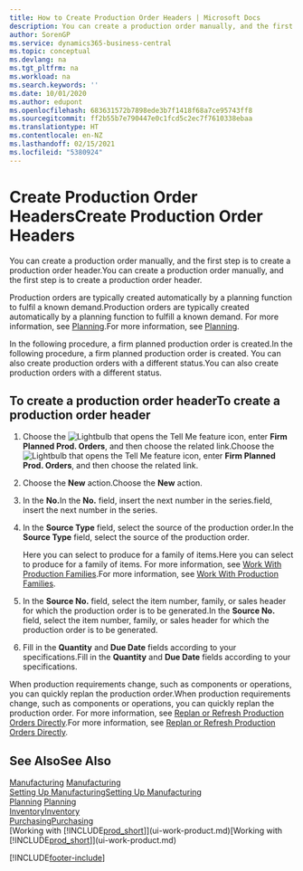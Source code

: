 ```yaml
---
title: How to Create Production Order Headers | Microsoft Docs
description: You can create a production order manually, and the first step is to create a production order header.
author: SorenGP
ms.service: dynamics365-business-central
ms.topic: conceptual
ms.devlang: na
ms.tgt_pltfrm: na
ms.workload: na
ms.search.keywords: ''
ms.date: 10/01/2020
ms.author: edupont
ms.openlocfilehash: 683631572b7898ede3b7f1418f68a7ce95743ff8
ms.sourcegitcommit: ff2b55b7e790447e0c1fcd5c2ec7f7610338ebaa
ms.translationtype: HT
ms.contentlocale: en-NZ
ms.lasthandoff: 02/15/2021
ms.locfileid: "5380924"
---
```

# <a name="create-production-order-headers"></a><span data-ttu-id="b6775-103">Create Production Order Headers</span><span class="sxs-lookup"><span data-stu-id="b6775-103">Create Production Order Headers</span></span>
<span data-ttu-id="b6775-104">You can create a production order manually, and the first step is to create a production order header.</span><span class="sxs-lookup"><span data-stu-id="b6775-104">You can create a production order manually, and the first step is to create a production order header.</span></span>

<span data-ttu-id="b6775-105">Production orders are typically created automatically by a planning function to fulfil a known demand.</span><span class="sxs-lookup"><span data-stu-id="b6775-105">Production orders are typically created automatically by a planning function to fulfill a known demand.</span></span> <span data-ttu-id="b6775-106">For more information, see [Planning](production-planning.md).</span><span class="sxs-lookup"><span data-stu-id="b6775-106">For more information, see [Planning](production-planning.md).</span></span>   

<span data-ttu-id="b6775-107">In the following procedure, a firm planned production order is created.</span><span class="sxs-lookup"><span data-stu-id="b6775-107">In the following procedure, a firm planned production order is created.</span></span> <span data-ttu-id="b6775-108">You can also create production orders with a different status.</span><span class="sxs-lookup"><span data-stu-id="b6775-108">You can also create production orders with a different status.</span></span>  

## <a name="to-create-a-production-order-header"></a><span data-ttu-id="b6775-109">To create a production order header</span><span class="sxs-lookup"><span data-stu-id="b6775-109">To create a production order header</span></span>  
1.  <span data-ttu-id="b6775-110">Choose the ![Lightbulb that opens the Tell Me feature](media/ui-search/search_small.png "Tell me what you want to do") icon, enter **Firm Planned Prod. Orders**, and then choose the related link.</span><span class="sxs-lookup"><span data-stu-id="b6775-110">Choose the ![Lightbulb that opens the Tell Me feature](media/ui-search/search_small.png "Tell me what you want to do") icon, enter **Firm Planned Prod. Orders**, and then choose the related link.</span></span>  
2.  <span data-ttu-id="b6775-111">Choose the **New** action.</span><span class="sxs-lookup"><span data-stu-id="b6775-111">Choose the **New** action.</span></span>  
3.  <span data-ttu-id="b6775-112">In the **No.**</span><span class="sxs-lookup"><span data-stu-id="b6775-112">In the **No.**</span></span> <span data-ttu-id="b6775-113">field, insert the next number in the series.</span><span class="sxs-lookup"><span data-stu-id="b6775-113">field, insert the next number in the series.</span></span>  
4.  <span data-ttu-id="b6775-114">In the **Source Type** field, select the source of the production order.</span><span class="sxs-lookup"><span data-stu-id="b6775-114">In the **Source Type** field, select the source of the production order.</span></span>

    <span data-ttu-id="b6775-115">Here you can select to produce for a family of items.</span><span class="sxs-lookup"><span data-stu-id="b6775-115">Here you can select to produce for a family of items.</span></span> <span data-ttu-id="b6775-116">For more information, see [Work With Production Families](production-how-work-family.md).</span><span class="sxs-lookup"><span data-stu-id="b6775-116">For more information, see [Work With Production Families](production-how-work-family.md).</span></span>
5.  <span data-ttu-id="b6775-117">In the **Source No.** field, select the item number, family, or sales header for which the production order is to be generated.</span><span class="sxs-lookup"><span data-stu-id="b6775-117">In the **Source No.** field, select the item number, family, or sales header for which the production order is to be generated.</span></span>  
6.  <span data-ttu-id="b6775-118">Fill in the **Quantity** and **Due Date** fields according to your specifications.</span><span class="sxs-lookup"><span data-stu-id="b6775-118">Fill in the **Quantity** and **Due Date** fields according to your specifications.</span></span>  

<span data-ttu-id="b6775-119">When production requirements change, such as components or operations, you can quickly replan the production order.</span><span class="sxs-lookup"><span data-stu-id="b6775-119">When production requirements change, such as components or operations, you can quickly replan the production order.</span></span> <span data-ttu-id="b6775-120">For more information, see [Replan or Refresh Production Orders Directly](production-how-to-replan-refresh-production-orders.md).</span><span class="sxs-lookup"><span data-stu-id="b6775-120">For more information, see [Replan or Refresh Production Orders Directly](production-how-to-replan-refresh-production-orders.md).</span></span> 

## <a name="see-also"></a><span data-ttu-id="b6775-121">See Also</span><span class="sxs-lookup"><span data-stu-id="b6775-121">See Also</span></span>  
<span data-ttu-id="b6775-122">[Manufacturing](production-manage-manufacturing.md)  </span><span class="sxs-lookup"><span data-stu-id="b6775-122">[Manufacturing](production-manage-manufacturing.md)  </span></span>  
[<span data-ttu-id="b6775-123">Setting Up Manufacturing</span><span class="sxs-lookup"><span data-stu-id="b6775-123">Setting Up Manufacturing</span></span>](production-configure-production-processes.md)  
<span data-ttu-id="b6775-124">[Planning](production-planning.md)    </span><span class="sxs-lookup"><span data-stu-id="b6775-124">[Planning](production-planning.md)    </span></span>  
[<span data-ttu-id="b6775-125">Inventory</span><span class="sxs-lookup"><span data-stu-id="b6775-125">Inventory</span></span>](inventory-manage-inventory.md)  
[<span data-ttu-id="b6775-126">Purchasing</span><span class="sxs-lookup"><span data-stu-id="b6775-126">Purchasing</span></span>](purchasing-manage-purchasing.md)  
<span data-ttu-id="b6775-127">[Working with [!INCLUDE[prod_short](includes/prod_short.md)]](ui-work-product.md)</span><span class="sxs-lookup"><span data-stu-id="b6775-127">[Working with [!INCLUDE[prod_short](includes/prod_short.md)]](ui-work-product.md)</span></span>


[!INCLUDE[footer-include](includes/footer-banner.md)]